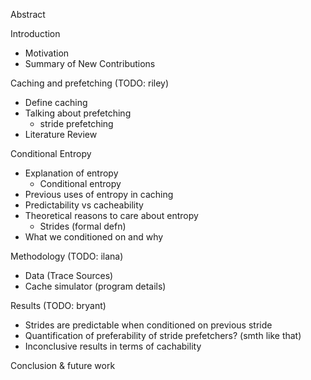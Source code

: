 Abstract

Introduction

- Motivation
- Summary of New Contributions

Caching and prefetching (TODO: riley)

- Define caching
- Talking about prefetching
  - stride prefetching
- Literature Review

Conditional Entropy

- Explanation of entropy
  - Conditional entropy
- Previous uses of entropy in caching
- Predictability vs cacheability
- Theoretical reasons to care about entropy
  - Strides (formal defn)
- What we conditioned on and why

Methodology (TODO: ilana)

- Data (Trace Sources)
- Cache simulator (program details)

Results (TODO: bryant)

- Strides are predictable when conditioned on previous stride
- Quantification of preferability of stride prefetchers? (smth like that)
- Inconclusive results in terms of cachability

Conclusion & future work
